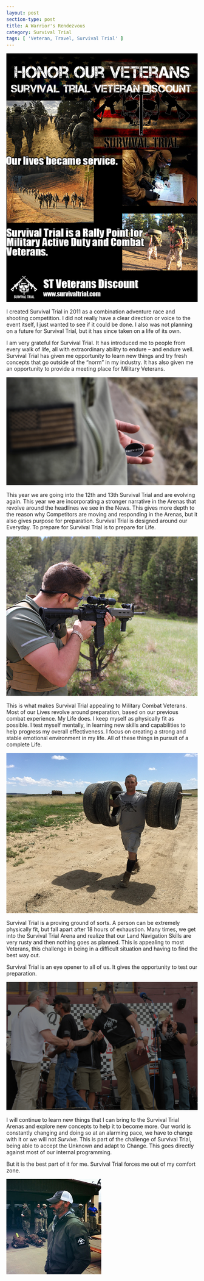 ```yaml
---
layout: post
section-type: post
title: A Warrior's Rendezvous
category: Survival Trial
tags: [ 'Veteran, Travel, Survival Trial' ]
---
```


![Survival Trial Veteran Rendezvous](/img/articles/February/Veterans23.png)

I created Survival Trial in 2011 as a combination adventure race and shooting competition.  I did not really have a clear direction or voice to the event itself, I just wanted to see if it could be done.  I also was not planning on a future for Survival Trial, but it has since taken on a life of its own.  

I am very grateful for Survival Trial.  It has introduced me to people from every walk of life, all with extraordinary ability to endure – and endure well.  Survival Trial has given me opportunity to learn new things and try fresh concepts that go outside of the “norm” in my industry.  It has also given me an opportunity to provide a meeting place for Military Veterans.

![Veteran Rendezvous](/img/articles/February/7.jpg)

This year we are going into the 12th and 13th Survival Trial and are evolving again.  This year we are incorporating a stronger narrative in the Arenas that revolve around the headlines we see in the News.  This gives more depth to the reason why Competitors are moving and responding in the Arenas, but it also gives purpose for preparation.  Survival Trial is designed around our Everyday.  To prepare for Survival Trial is to prepare for Life.

![Veteran Rendezvous](/img/articles/February/10.jpg)

This is what makes Survival Trial appealing to Military Combat Veterans.  Most of our Lives revolve around preparation, based on our previous combat experience.  My Life does.  I keep myself as physically fit as possible.  I test myself mentally, in learning new skills and capabilities to help progress my overall effectiveness.  I focus on creating a strong and stable emotional environment in my life.  All of these things in pursuit of a complete Life.  

![Veteran Rendezvous](/img/articles/February/11.jpg)

Survival Trial is a proving ground of sorts.  A person can be extremely physically fit, but fall apart after 18 hours of exhaustion.  Many times, we get into the Survival Trial Arena and realize that our Land Navigation Skills are very rusty and then nothing goes as planned.  This is appealing to most Veterans, this challenge in being in a difficult situation and having to find the best way out.  

Survival Trial is an eye opener to all of us.  It gives the opportunity to test our preparation.

![Veteran Rendezvous](/img/articles/February/12.jpg)

I will continue to learn new things that I can bring to the Survival Trial Arenas and explore new concepts to help it to become more.  Our world is constantly changing and doing so at an alarming pace, we have to change with it or we will not *Survive.*  This is part of the challenge of Survival Trial, being able to accept the Unknown and adapt to Change.  This goes directly against most of our internal programming.

But it is the best part of it for me.  Survival Trial forces me out of my comfort zone.  

![Veteran Rendezvous](/img/articles/February/9.jpg)



